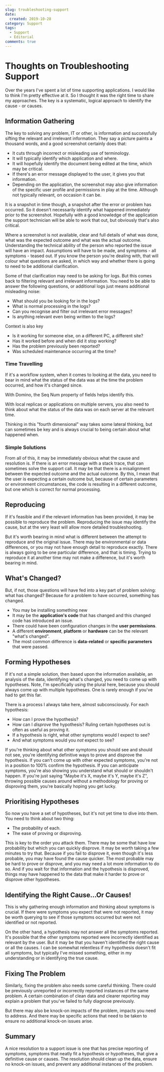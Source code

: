 ```yaml
---
slug: troubleshooting-support
date: 
  created: 2019-10-28
category: Support
tags: 
  - Support
  - Editorial
comments: true
---
```

# Thoughts on Troubleshooting Support

Over the years I've spent a lot of time supporting applications. I would like to think I'm pretty effective at it. So I thought it was the right time to share my approaches. The key is a systematic, logical approach to identify the cause - or causes.

<!-- more -->

## Information Gathering

The key to solving any problem, IT or other, is information and successfully sifting the relevant and irrelevant information. They say a picture paints a thousand words, and a good screenshot certainly does that:

- It cuts through incorrect or misleading use of terminology.
- It will typically identify which application and where.
- It will hopefully identify the document being edited at the time, which may be critical.
- If there's an error message displayed to the user, it gives you that information.
- Depending on the application, the screenshot may also give information of the specific user profile and permissions in play at the time. Although not typically relevant, on occasion it can be.

It is a snapshot in time though, a snapshot after the error or problem has occurred. So it doesn't necessarily identify what happened immediately prior to the screenshot. Hopefully with a good knowledge of the application the support technician will be able to work that out, but obviously that's also critical.

Where a screenshot is not available, clear and full details of what was done, what was the expected outcome and what was the actual outcome. Understanding the technical ability of the person who reported the issue will have an impact. Assumptions will have to be made, and symptoms - all symptoms - teased out. If you know the person you're dealing with, that will colour what questions are asked, in which way and whether there is going to need to be additional clarification.

Some of that clarification may need to be asking for logs. But this comes back to filtering relevant and irrelevant information. You need to be able to answer the following questions, or additional logs just means additional misleading noise:

- What should you be looking for in the logs?
- What is normal processing in the logs?
- Can you recognise and filter out irrelevant error messages?
- Is anything relevant even being written to the logs?

Context is also key

- Is it working for someone else, on a different PC, a different site?
- Has it worked before and when did it stop working?
- Has the problem previously been reported?
- Was scheduled maintenance occurring at the time?

### Time Travelling

If it's a workflow system, when it comes to looking at the data, you need to bear in mind what the status of the data was at the time the problem occurred, and how it's changed since.

With Domino, the Seq Num property of fields helps identify this.

With local replicas or applications on multiple servers, you also need to think about what the status of the data was on each server at the relevant time.

Thinking in this "fourth dimensional" way takes some lateral thinking, but can sometimes be key and is always crucial to being certain about what happened when.

### Simple Solutions

From all of this, it may be immediately obvious what the cause and resolution is. If there is an error message with a stack trace, that can sometimes solve the support call. It may be that there is a misalignment between the expected outcome and the actual outcome. By this, I mean that the user is expecting a certain outcome but, because of certain parameters or environment circumstances, the code is resulting in a different outcome, but one which is correct for normal processing.

## Reproducing

If it's feasible and if the relevant information has been provided, it may be possible to reproduce the problem. Reproducing the issue may identify the cause, but at the very least will allow more detailed troubleshooting.

But it's worth bearing in mind what is different between the attempt to reproduce and the original issue. There may be environmental or data differences, or you may not have enough detail to reproduce exactly. There is always going to be one particular difference, and that is timing. Trying to reproduce it at another time may not make a difference, but it's worth bearing in mind.

## What's Changed?

But, if not, those questions will have fed into a key part of problem solving: what has changed? Because for a problem to have occurred, something has changed.

- You may be installing something new
- It may be the **application's code** that has changed and this changed code has introduced an issue.
- There could have been configuration changes in the **user permissions**.
- A different **environment**, **platform** or **hardware** can be the relevant "what's changed".
- The most common difference is **data-related** or **specific parameters** that were passed.

## Forming Hypotheses

If it's not a simple solution, then based upon the information available, an analysis of the data, identifying what's changed, you need to come up with hypotheses. Note, I'm specifically using the plural here, because you should always come up with multiple hypotheses. One is rarely enough if you've had to get this far.

There is a process I always take here, almost subconsciously. For each hypothesis:

- How can I prove the hypothesis?
- How can I _disprove_ the hypothesis? Ruling certain hypotheses out is often as useful as proving it.
- If a hypothesis is right, what other symptoms would I expect to see?
- And what symptoms would you _not_ expect to see?

If you're thinking about what other symptoms you should see and should not see, you're identifying definitive ways to prove and disprove the hypothesis. If you can't come up with other expected symptoms, you're not in a position to 100% confirm the hypothesis. If you can anticipate symptoms, you're also showing you understand what should or shouldn't happen. If you're just saying "Maybe it's X, maybe it's Y, maybe it's Z", throwing possible causes around without a methodology for proving or disproving them, you're basically hoping you get lucky.

## Prioritising Hypotheses

So now you have a set of hypotheses, but it's not yet time to dive into them. You need to think about two thing:

- The probability of each.
- The ease of proving or disproving.

This is key to the order you attack them. There may be some that have low probability but which you can quickly disprove. It may be worth taking a few minutes to try that. Because if you fail to disprove it, even though it's less probable, you may have found the cause quicker. The most probable may be hard to prove or disprove, and you may need a lot more information to do so. And if you wait for that information and the hypothesis is disproved, things may have happened to the data that make it harder to prove or disprove other hypotheses.

## Identifying the Right Cause...Or Causes!

This is why gathering enough information and thinking about symptoms is crucial. If there were symptoms you expect that were not reported, it may be worth querying to see if those symptoms occurred but were not identified or not reported.

On the other hand, a hypothesis may not answer all the symptoms reported. It's possible that the other symptoms reported were incorrectly identified as relevant by the user. But it may be that you haven't identified the right cause or all the causes. I can be somewhat relentless if my hypothesis doesn't fit all symptoms, but typically I've missed something, either in my understanding or in identifying the true cause.

## Fixing The Problem

Similarly, fixing the problem also needs some careful thinking. There could be previously unreported or incorrectly reported instances of the same problem. A certain combination of clean data and clearer reporting may explain a problem that you've failed to fully diagnose previously.

But there may also be knock-on impacts of the problem, impacts you need to address. And there may be specific actions that need to be taken to ensure no additional knock-on issues arise.

## Summary

A nice resolution to a support issue is one that has precise reporting of symptoms, symptoms that neatly fit a hypothesis or hypotheses, that give a definitive cause or causes. The resolution should clean up the data, ensure no knock-on issues, and prevent any additional instances of the problem.